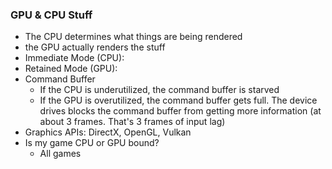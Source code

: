 ### GPU & CPU Stuff
- The CPU determines what things are being rendered
- the GPU actually renders the stuff
- Immediate Mode (CPU):
- Retained Mode (GPU):
- Command Buffer
	- If the CPU is underutilized, the command buffer is starved
	- If the GPU is overutilized, the command buffer gets full. The device drives blocks the command buffer from getting more information (at about 3 frames. That's 3 frames of input lag) 
- Graphics APIs: DirectX, OpenGL, Vulkan
- Is my game CPU or GPU bound?
	- All games 

